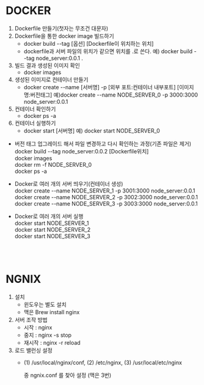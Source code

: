 DOCKER
======

1. Dockerfile 만들기(첫자는 무조건 대문자)
2. Dockerfile을 통한 docker image 빌드하기
    - docker build --tag [옵션] [Dockerfile이 위치하는 위치]
    - dockerfile과 서버 파일의 위치가 같으면 위치를 .로 쓴다. 
   예) docker build --tag node_server:0.0.1 .
3. 빌드 결과 생성된 이미지 확인 
    - docker images
4. 생성된 이미지로 컨테이너 만들기  
    - docker create --name [서버명] -p [외부 포트:컨테이너 내부포트] [이미지명:버전태그]
    예)docker create --name NODE_SERVER_0 -p 3000:3000 node_server:0.0.1
5. 컨테이너 확인하기
    - docker ps -a
6. 컨테이너 실행하기
    - docker start [서버명]
    예) docker start NODE_SERVER_0

* 버전 태그 업그레이드 해서 파일 변경하고 다시 확인하는 과정(기존 파일은 제거) <br>
docker build --tag node_server:0.0.2 [Dockerfile위치] <br>
docker images <br>
docker rm -f NODE_SERVER_0 <br>
docker ps -a <br>

* Docker로 여러 개의 서버 띄우기(컨테이너 생성) <br>
docker create --name NODE_SERVER_1 -p 3001:3000 node_server:0.0.1 <br>
docker create --name NODE_SERVER_2 -p 3002:3000 node_server:0.0.1 <br>
docker create --name NODE_SERVER_3 -p 3003:3000 node_server:0.0.1 <br>

* Docker로 여러 개의 서버 실행 <br>
docker start NODE_SERVER_1 <br>
docker start NODE_SERVER_2 <br>
docker start NODE_SERVER_3

<br>
<br>

NGNIX
===== 

1. 설치
    - 윈도우는 별도 설치
    - 맥은 Brew install nginx
2. 서버 조작 방법
    - 시작 : nginx
    - 중지 : nginx -s stop
    - 재시작 : nginx -r reload
3. 로드 밸런싱 설정 
    - (1) /usr/local/nginx/conf, 
      (2) /etc/nginx, 
      (3) /usr/local/etc/nginx

      중 ngnix.conf 를 찾아 설정 (맥은 3번)
